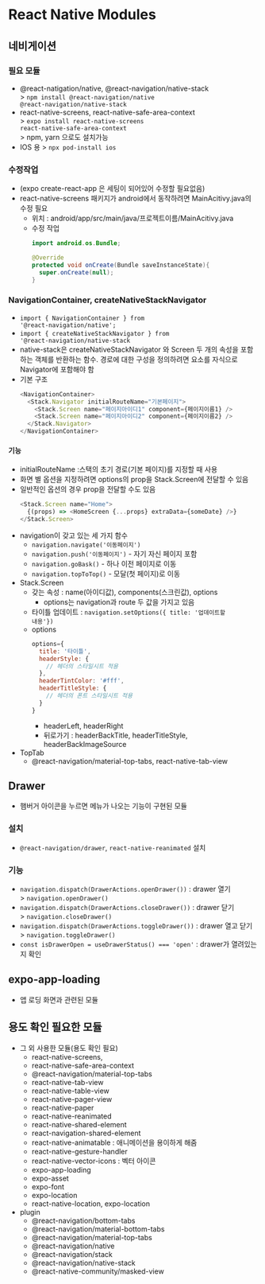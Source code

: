 # React Native Modules

## 네비게이션
### 필요 모듈
* @react-natigation/native, @react-navigation/native-stack
  <br>> <code>npm install @react-navigation/native @react-navigation/native-stack</code>
* react-native-screens, react-native-safe-area-context
  <br>> <code>expo install react-native-screens react-native-safe-area-context</code>
  <br>> npm, yarn 으로도 설치가능
* IOS 용 > <code>npx pod-install ios</code>

### 수정작업
* (expo create-react-app 은 세팅이 되어있어 수정할 필요없음)
* react-native-screens 패키지가 android에서 동작하려면 MainAcitivy.java의 수정 필요
  * 위치 : android/app/src/main/java/프로젝트이름/MainAcitivy.java
  * 수정 작업
    ```java
    import android.os.Bundle;

    @Override
    protected void onCreate(Bundle saveInstanceState){
      super.onCreate(null);
    }
    ```

### NavigationContainer, createNativeStackNavigator
* <code>import { NavigationContainer } from '@react-navigation/native';</code>
* <code>import { createNativeStackNavigator } from '@react-navigation/native-stack</code>
* native-stack은 createNativeStackNavigator 와 Screen 두 개의 속성을 포함하는 객체를 반환하는 함수. 경로에 대한 구성을 정의하려면 요소를 자식으로 Navigator에 포함해야 함
* 기본 구조
  ```javascript
  <NavigationContainer>
    <Stack.Navigator initialRouteName="기본페이지">
      <Stack.Screen name="페이지아이디1" component={페이지이름1} />
      <Stack.Screen name="페이지아이디2" component={페이지이름2} />
    </Stack.Navigator>
  </NavigationContainer>
  ```

#### 기능
* initialRouteName :스택의 초기 경로(기본 페이지)를 지정할 때 사용
* 화면 별 옵션을 지정하려면 options의 prop을 Stack.Screen에 전달할 수 있음
* 일반적인 옵션의 경우 prop을 전달할 수도 있음
  ```javascript
  <Stack.Screen name="Home">
    {(props) => <HomeScreen {...props} extraData={someDate} />}
  </Stack.Screen>
  ```
* navigation이 갖고 있는 세 가지 함수
  * <code>navigation.navigate('이동페이지')</code>
  * <code>navigation.push('이동페이지')</code> - 자기 자신 페이지 포함
  * <code>navigation.goBask()</code> - 하나 이전 페이지로 이동
  * <code>navigation.topToTop()</code> - 모달(첫 페이지)로 이동
* Stack.Screen
  * 갖는 속성 : name(아이디값), components(스크린값), options
    * options는 navigation과 route 두 값을 가지고 있음
  * 타이틀 업데이트 : <code>navigation.setOptions({ title: '업데이트할 내용'})</code>
  * options
    ```javascript
    options={
      title: '타이틀',
      headerStyle: {
        // 헤더의 스타일시트 적용
      },
      headerTintColor: '#fff',
      headerTitleStyle: {
        // 헤더의 폰트 스타일시트 적용
      }
    }
    ```
    * headerLeft, headerRight
    * 뒤로가기 : headerBackTitle, headerTitleStyle, headerBackImageSource
* TopTab
  * @react-navigation/material-top-tabs, react-native-tab-view

## Drawer
* 햄버거 아이콘을 누르면 메뉴가 나오는 기능이 구현된 모듈
### 설치
* <code>@react-navigation/drawer</code>, <code>react-native-reanimated</code> 설치
### 기능
* <code>navigation.dispatch(DrawerActions.openDrawer())</code> : drawer 열기
  <br>> <code>navigation.openDrawer()</code>
* <code>navigation.dispatch(DrawerActions.closeDrawer())</code> : drawer 닫기
  <br>> <code>navigation.closeDrawer()</code>
* <code>navigation.dispatch(DrawerActions.toggleDrawer())</code> : drawer 열고 닫기
  <br>> <code>navigation.toggleDrawer()</code>
* <code>const isDrawerOpen = useDrawerStatus() === 'open'</code> : drawer가 열려있는지 확인

## expo-app-loading
* 앱 로딩 화면과 관련된 모듈


## 용도 확인 필요한 모듈
* 그 외 사용한 모듈(용도 확인 필요)
  * react-native-screens, 
  * react-native-safe-area-context
  * @react-navigation/material-top-tabs
  * react-native-tab-view
  * react-native-table-view
  * react-native-pager-view
  * react-native-paper
  * react-native-reanimated
  * react-native-shared-element
  * react-navigation-shared-element
  * react-native-animatable : 애니메이션을 용이하게 해줌
  * react-native-gesture-handler 
  * react-native-vector-icons : 벡터 아이콘
  * expo-app-loading
  * expo-asset
  * expo-font
  * expo-location
  * react-native-location, expo-location
* plugin
  * @react-navigation/bottom-tabs 
  * @react-navigation/material-bottom-tabs 
  * @react-navigation/material-top-tabs 
  * @react-navigation/native 
  * @react-navigation/stack
  * @react-navigation/native-stack
  * @react-native-community/masked-view